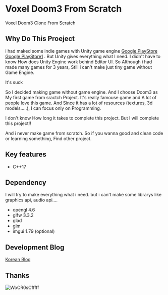 

# Voxel Doom3 From Scratch
Voxel  Doom3 Clone From Scratch

## Why Do This Proeject
i had maked some indie games with Unity game engine [Google PlayStore](https://play.google.com/store/apps/details?id=com.milli.findkiller2&hl=ko) [Google PlayStore1](https://play.google.com/store/apps/details?id=com.NintyNineMillion.FindKiller&hl=ko)  .
But Unity gives everything what I need. I didn't have to know How does Unity Engine work behind Editor UI.
So Although i had made many games for 3 years, Still i can't make just tiny game without Game Engine.

It's suck

So I decided making game without game engine.
And I choose Doom3 as My first game from sractch Project.
It's really famouse game and A lot of people love this game.
And Since it has a lot of resources (textures, 3d models.....), I can focus only on Programming.

I don't know How long it takes to complete this project.
But I will complete this project!!



And i never make game from scratch.
So if you wanna good and clean code or learning something, Find other project.

## Key features

  * C++17

## Dependency
I will try to make everything what i need.
but i can't make some librarys like graphics api, audio api....

  * opengl 4.6
  * glfw 3.3.2
  * glad
  * glm  
  * imgui 1.79 (optional)
  
  
## Development Blog
[Korean Blog](https://sungjjinkang.github.io/) 

## Thanks
![WoCR0sCfffff](https://user-images.githubusercontent.com/33873804/103935734-5e92e300-516a-11eb-9afd-ab48b5f65791.png)
